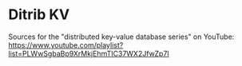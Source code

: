 # Ditrib KV
Sources for the "distributed key-value database series" on YouTube: https://www.youtube.com/playlist?list=PLWwSgbaBp9XrMkjEhmTIC37WX2JfwZp7I
